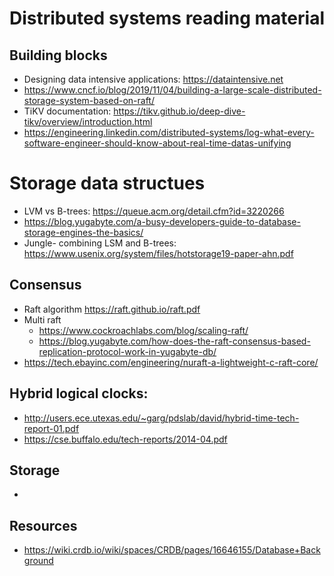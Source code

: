 # Distributed systems reading material

## Building blocks
  - Designing data intensive applications: https://dataintensive.net
  - https://www.cncf.io/blog/2019/11/04/building-a-large-scale-distributed-storage-system-based-on-raft/
  - TiKV documentation: https://tikv.github.io/deep-dive-tikv/overview/introduction.html
  - https://engineering.linkedin.com/distributed-systems/log-what-every-software-engineer-should-know-about-real-time-datas-unifying
  
  
# Storage data structues
  - LVM vs B-trees: https://queue.acm.org/detail.cfm?id=3220266
  - https://blog.yugabyte.com/a-busy-developers-guide-to-database-storage-engines-the-basics/
  - Jungle- combining LSM and B-trees: https://www.usenix.org/system/files/hotstorage19-paper-ahn.pdf
  
## Consensus
- Raft algorithm https://raft.github.io/raft.pdf
- Multi raft 
  - https://www.cockroachlabs.com/blog/scaling-raft/
  - https://blog.yugabyte.com/how-does-the-raft-consensus-based-replication-protocol-work-in-yugabyte-db/
- https://tech.ebayinc.com/engineering/nuraft-a-lightweight-c-raft-core/

## Hybrid logical clocks:
- http://users.ece.utexas.edu/~garg/pdslab/david/hybrid-time-tech-report-01.pdf
- https://cse.buffalo.edu/tech-reports/2014-04.pdf
  
 ## Storage
 - 
 
 ## Resources
  - https://wiki.crdb.io/wiki/spaces/CRDB/pages/16646155/Database+Background
